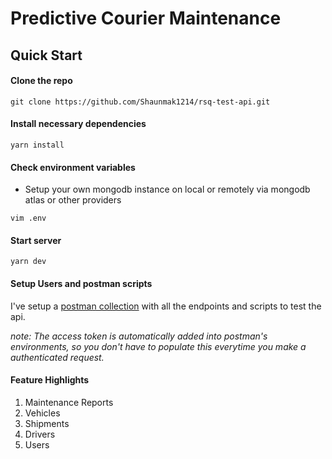 # Predictive Courier Maintenance

## Quick Start

#### Clone the repo

`git clone https://github.com/Shaunmak1214/rsq-test-api.git`

#### Install necessary dependencies

`yarn install`

#### Check environment variables

- Setup your own mongodb instance on local or remotely via mongodb atlas or other providers

`vim .env`

#### Start server

`yarn dev`

#### Setup Users and postman scripts

I've setup a [postman collection](https://www.postman.com/rodeosuperapp/workspace/rsq) with all the endpoints and scripts to test the api.

_note: The access token is automatically added into postman's environments, so you don't have to populate this everytime you make a authenticated request._

#### Feature Highlights

1. Maintenance Reports
2. Vehicles
3. Shipments
4. Drivers
5. Users

